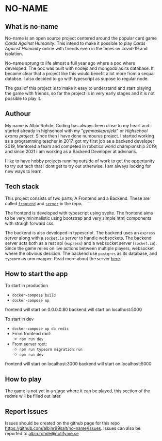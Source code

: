 # NO-NAME

## What is no-name
No-name is an open source project centered around the popular card game _Cards Against Humanity_. This intend to make it possible to play _Cards Against Humanity_ online with friends even in the times ov covid-19 and isolation. 

No-name sprung to life almost a full year ago where a poc where developed. The poc was built with nodejs and mongodb as its database. It became clear that a project like this would benefit a lot more from a sequal databse. I also decided to go with typescript as supose to regular node. 

The goal of this project is to make it easy to understand and start playing the game with friends, so far the project is in very early stages and it is not possible to play it.


## Authour
My name is Albin Rohde. Coding has always been close to my heart and i started already in highschool with my "_gymnasieprojekt_" or _Highschool exams project_. Since then i have done numourus project. I started working as a programming teacher in 2017, got my first job as a backend developer 2019, Mentored a team and competed in robotics world championship 2019; and since 2021 i am working as a Backend Developer at advinans.

I like to have hobby projects running outside of work to get the oppertunity to try out tech that i dont get to try out otherwise. I am always looking for new ways to learn.


## Tech stack
This project consists of two parts; A Frontend and a Backend. These are called [`frontend`](./frontend/README.md) and [`server`](./server/README.md) in the repo. 

The frontend is developed with typescript using svelte. The frontend aims to be very minimalistic using bootstrap and very simple html components with straigh forward css.

The backend is also developed in typescript. The backend uses an `express` server along with a `socket.io` server 
to handle websockets. The backend server acts both as a rest api (`express`) and a websocket server (`socket.io`). 
Since the game relies on live actions between multiple players, websocket where the obvious desicion. 
The backend use `postgres` as its database, and `typeorm` as orm mapper. Read more about the server [here](./server/README.md).


## How to start the app
To start in production
- `docker-compose build`
- `docker-compose up`

frontend will start on 0.0.0.0:80
backend will start on localhost:5000

To start in dev
- `docker-compose up db redis`
- From frontend root:
  - `npm run dev`
- From server root:
  - `npm run typeorm migration:run`
  - `npm run dev`

frontend will start on localhost:3000
backend will start on localhost:5000


## How to play
The game is not yet in a stage where it can be played, this section of the redme will be filled out later.


## Report Issues
Issues should be created on the github page for this repo https://github.com/albinr99salt/no-name/issues. Issues can also be reported to albin.rohde@notifyme.se


